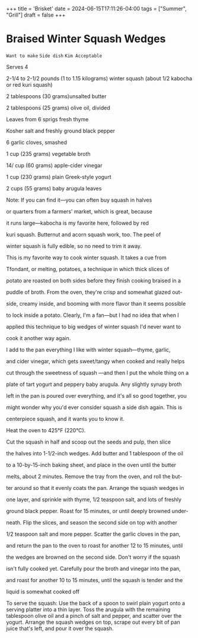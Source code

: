 +++
title = 'Brisket'
date = 2024-06-15T17:11:26-04:00
tags = ["Summer", "Grill"]
draft = false
+++
# Braised Winter Squash Wedges

`Want to make` `Side dish` `Kim Acceptable`

Serves 4

2-1/4 to 2-1/2 pounds (1 to 1.15 kilograms) winter squash (about 1/2 kabocha or red kuri squash)

2 tablespoons (30 grams)unsalted butter

2 tablespoons (25 grams) olive oil, divided

Leaves from 6 sprigs fresh thyme

Kosher salt and freshly ground black pepper

6 garlic cloves, smashed

1 cup (235 grams) vegetable broth

14/ cup (60 grams) apple-cider vinegar

1 cup (230 grams) plain Greek-style yogurt

2 cups (55 grams) baby arugula leaves

Note: If you can find it—you can often buy squash in halves

or quarters from a farmers' market, which is great, because

it runs large—kabocha is my favorite here, followed by red

kuri squash. Butternut and acorn squash work, too. The peel of

winter squash is fully edible, so no need to trim it away.

This is my favorite way to cook winter squash. It takes a cue from

Tfondant, or melting, potatoes, a technique in which thick slices of

potato are roasted on both sides before they finish cooking braised in a

puddle of broth. From the oven, they're crisp and somewhat glazed out-

side, creamy inside, and booming with more flavor than it seems possible

to lock inside a potato. Clearly, I'm a fan—but I had no idea that when I

applied this technique to big wedges of winter squash I'd never want to

cook it another way again.

I add to the pan everything I like with winter squash—thyme, garlic,

and cider vinegar, which gets sweet/tangy when cooked and really helps

cut through the sweetness of squash —and then I put the whole thing on a

plate of tart yogurt and peppery baby arugula. Any slightly syrupy broth

left in the pan is poured over everything, and it's all so good together, you

might wonder why you'd ever consider squash a side dish again. This is

centerpiece squash, and it wants you to know it.

Heat the oven to 425°F (220°C).

Cut the squash in half and scoop out the seeds and pulp, then slice

the halves into 1-1/2-inch wedges. Add butter and 1 tablespoon of the oil

to a 10-by-15-inch baking sheet, and place in the oven until the butter

melts, about 2 minutes. Remove the tray from the oven, and roll the but-

ter around so that it evenly coats the pan. Arrange the squash wedges in

one layer, and sprinkle with thyme, 1/2 teaspoon salt, and lots of freshly

ground black pepper. Roast for 15 minutes, or until deeply browned under-

neath. Flip the slices, and season the second side on top with another

1/2 teaspoon salt and more pepper. Scatter the garlic cloves in the pan,

and return the pan to the oven to roast for another 12 to 15 minutes, until

the wedges are browned on the second side. Don't worry if the squash

isn't fully cooked yet. Carefully pour the broth and vinegar into the pan,

and roast for another 10 to 15 minutes, until the squash is tender and the

liquid is somewhat cooked off

To serve the squash: Use the back of a spoon to swirl plain yogurt onto a serving platter into a thin layer. Toss the arugula with the remaining tablespoon olive oil and a pinch of salt and pepper, and scatter over the yogurt. Arrange the squash wedges on top, scrape out every bit of pan juice that's left, and pour it over the squash.
